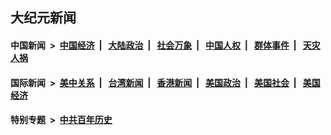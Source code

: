 ## 大纪元新闻

#### 中国新闻 &nbsp;>&nbsp; [中国经济](indexes/ncid283/README.md?08041645) &nbsp;| &nbsp; [大陆政治](indexes/ncid277/README.md?08041645) &nbsp;| &nbsp; [社会万象](indexes/ncid282/README.md?08041645) &nbsp;| &nbsp; [中国人权](indexes/ncid278/README.md?08041645) &nbsp;| &nbsp; [群体事件](indexes/ncid279/README.md?08041645) &nbsp;| &nbsp; [天灾人祸](indexes/ncid280/README.md?08041645)

#### 国际新闻 &nbsp;>&nbsp; [美中关系](indexes/nf1412576/README.md?08041645) &nbsp;| &nbsp; [台湾新闻](indexes/ncid1349361/README.md?08041645) &nbsp;| &nbsp; [香港新闻](indexes/ncid1349362/README.md?08041645) &nbsp;| &nbsp; [美国政治](indexes/ncid1078159/README.md?08041645) &nbsp;| &nbsp; [美国社会](indexes/ncid1078160/README.md?08041645) &nbsp;| &nbsp; [美国经济](indexes/ncid1078158/README.md?08041645)

#### 特别专题 &nbsp;>&nbsp; [中共百年历史](https://github.com/easy2view/epoch-special/blob/master/README.md?08041645)  
